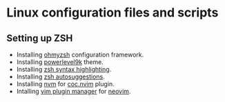 # Linux configuration files and scripts

## Setting up ZSH

- Installing [ohmyzsh](https://github.com/ohmyzsh/ohmyzsh) configuration framework.
- Installing [powerlevel9k](https://github.com/Powerlevel9k/powerlevel9k) theme.
- Installing [zsh syntax highlighting](https://github.com/zsh-users/zsh-syntax-highlighting).
- Installing [zsh autosuggestions](https://github.com/zsh-users/zsh-autosuggestions).
- Installing [nvm](https://github.com/nvm-sh/nvm) for [coc.nvim](https://github.com/neoclide/coc.nvim) plugin.
- Intalling [vim plugin manager](https://github.com/junegunn/vim-plug) for [neovim](https://github.com/neovim/neovim).
